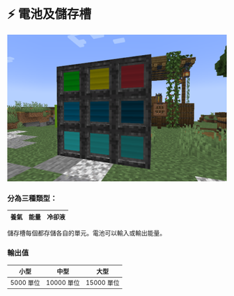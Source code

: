 # ⚡ 電池及儲存槽

![](<../.gitbook/assets/image (212) (1) (1).png>)

### 分為三種類型：

|  養氣 |  能量 | 冷卻液 |
| :-: | :-: | :-: |

儲存槽每個都存儲各自的單元。電池可以輸入或輸出能量。

### 輸出值

|    小型   |    中型    |    大型    |
| :-----: | :------: | :------: |
| 5000 單位 | 10000 單位 | 15000 單位 |
